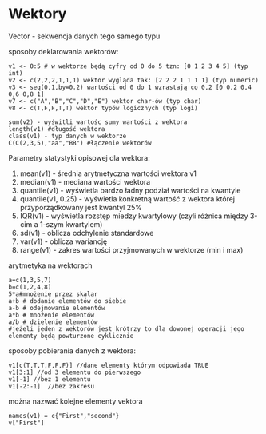Wektory
=========================

Vector - sekwencja danych tego samego typu

sposoby deklarowania wektorów:
```
v1 <- 0:5 # w wektorze będą cyfry od 0 do 5 tzn: [0 1 2 3 4 5] (typ int)
v2 <- c(2,2,2,1,1,1) wektor wygląda tak: [2 2 2 1 1 1 1] (typ numeric)
v3 <- seq(0,1,by=0.2) wartości od 0 do 1 wzrastają co 0,2 [0 0,2 0,4 0,6 0,8 1]
v7 <- c("A","B","C","D","E") wektor char-ów (typ char)
v8 <- c(T,F,F,T,T) wektor typów logicznych (typ logi)

```

```
sum(v2) - wyświtli wartośc sumy wartości z wektora
length(v1) #długość wektora
class(v1) - typ danych w wektorze
C(C(2,3,5),"aa","BB") #łączenie wektorów
```


Parametry statystyki opisowej dla wektora:
1) mean(v1) - średnia arytmetyczna wartości wektora v1
2) median(v1) - mediana wartości wektora
3) quantile(v1) - wyświetla bardzo ładny podział wartości na kwantyle
4) quantile(v1, 0.25) - wyświetla konkretną wartość z wektora której przyporządkowany jest kwantyl 25%
5) IQR(v1) - wyświetla rozstęp miedzy kwartylowy (czyli różnica między 3-cim a 1-szym kwartylem)
6) sd(v1) - oblicza odchylenie standardowe
7) var(v1) - oblicza wariancję
8) range(v1) - zakres wartości przyjmowanych w wektorze (min i max)


arytmetyka na wektorach
```
a=c(1,3,5,7)
b=c(1,2,4,8)
5*a#mnożenie przez skalar
a+b # dodanie elementów do siebie
a-b # odejmowanie elementów
a*b # mnożenie elementów
a/b # dzielenie elementów
#jeżeli jeden z wektorów jest krótrzy to dla dowonej operacji jego elementy będą powturzone cyklicznie
```

sposoby pobierania danych z wektora:
```
v1[c(T,T,T,F,F,F)] //dane elementy którym odpowiada TRUE
v1[3:1] //od 3 elementu do pierwszego
v1[-1] //bez 1 elementu
v1[-2:-1]  //bez zakresu
```
można nazwać kolejne elementy vektora
```
names(v1) = c{"First","second"}
v["First"]
```
